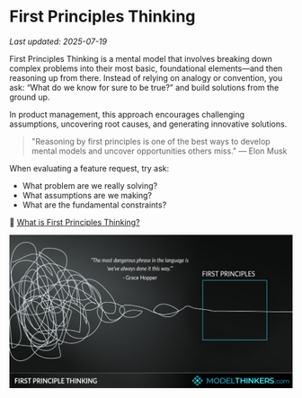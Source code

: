 # First Principles Thinking

_Last updated: 2025-07-19_

First Principles Thinking is a mental model that involves breaking down complex problems into their most basic, foundational elements—and then reasoning up from there. Instead of relying on analogy or convention, you ask: “What do we know for sure to be true?” and build solutions from the ground up.

In product management, this approach encourages challenging assumptions, uncovering root causes, and generating innovative solutions.

> "Reasoning by first principles is one of the best ways to develop mental models and uncover opportunities others miss." — Elon Musk

When evaluating a feature request, try ask:  
- What problem are we really solving?  
- What assumptions are we making?  
- What are the fundamental constraints?

🔗 [What is First Principles Thinking?](https://fs.blog/first-principles)

![First Principles Thinking Diagram](../../images/first-principles-thinking.png)
